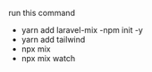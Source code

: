 

run this command

- yarn add laravel-mix
 -npm init -y
- yarn add tailwind
- npx mix
- npx mix watch



